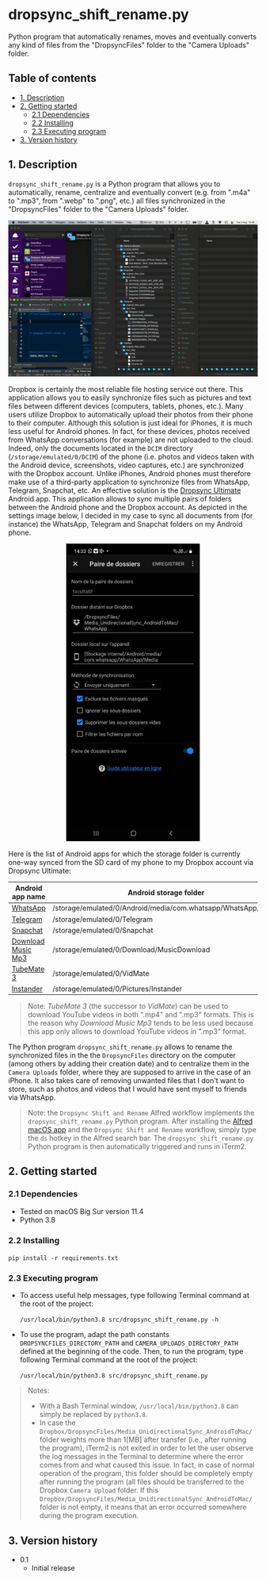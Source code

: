 # dropsync_shift_rename.py<!-- omit in toc -->

Python program that automatically renames, moves and eventually converts any
kind of files from the "DropsyncFiles" folder to the "Camera Uploads" folder.  

## Table of contents<!-- omit in toc -->

- [1. Description](#1-description)
- [2. Getting started](#2-getting-started)
  - [2.1 Dependencies](#21-dependencies)
  - [2.2 Installing](#22-installing)
  - [2.3 Executing program](#23-executing-program)
- [3. Version history](#3-version-history)

<!-- toc -->

## 1. Description

`dropsync_shift_rename.py` is a Python program that allows you to automatically,
rename, centralize and eventually convert (e.g. from ".m4a" to ".mp3", from ".webp"
to ".png", etc.) all files synchronized in the "DropsyncFiles" folder to the
"Camera Uploads" folder.

<p align="center">
  <img src="dropsync_shift_rename.gif" alt="dropsync_shift_rename-gif" style="width: 640px;"/>
</p>

Dropbox is certainly the most reliable file hosting service out there. This
application allows you to easily synchronize files such as pictures and text
files between different devices (computers, tablets, phones, etc.). Many users
utilize Dropbox to automatically upload their photos from their phone to their
computer. Although this solution is just ideal for iPhones, it is much less
useful for Android phones. In fact, for these devices, photos received from
WhatsApp conversations (for example) are not uploaded to the cloud. Indeed, only
the documents located in the `DCIM` directory (`/storage/emulated/0/DCIM`) of
the phone (i.e. photos and videos taken with the Android device, screenshots,
video captures, etc.) are synchronized with the Dropbox account. Unlike iPhones,
Android phones must therefore make use of a third-party application to
synchronize files from WhatsApp, Telegram, Snapchat, etc. An effective solution
is the [Dropsync Ultimate](https://play.google.com/store/apps/details?id=com.ttxapps.dropsync.pro&hl=en&gl=US) Android app. This application allows to sync multiple
pairs of folders between the Android phone and the Dropbox account. As depicted
in the settings image below, I decided in my case to sync all documents from
(for instance) the WhatsApp, Telegram and Snapchat folders on my Android phone.

<p align="center">
  <img src="DropsyncUltimateAndroidAppSettings/PairsOfSyncedFolders.jpg" height="600">
</p>

Here is the list of Android apps for which the storage folder is
currently one-way synced from the SD card of my phone to my Dropbox account via
Dropsync Ultimate:

| Android app name                                                                                  | Android storage folder                                        | Corresponding created Dropbox storage folder                                                  |
|---------------------------------------------------------------------------------------------------|---------------------------------------------------------------|-------------------------------------------------------------------------|
| [WhatsApp](https://play.google.com/store/apps/details?id=com.whatsapp)                            | /storage/emulated/0/Android/media/com.whatsapp/WhatsApp/Media | Dropbox/DropsyncFiles/Media_UnidirectionalSync_AndroidToMac/WhatsApp    |
| [Telegram](https://play.google.com/store/apps/details?id=org.telegram.messenger)                  | /storage/emulated/0/Telegram                                  | Dropbox/DropsyncFiles/Media_UnidirectionalSync_AndroidToMac/Telegram    |
| [Snapchat](https://play.google.com/store/apps/details?id=com.snapchat.android)                    | /storage/emulated/0/Snapchat                                  | Dropbox/DropsyncFiles/Media_UnidirectionalSync_AndroidToMac/Snapchat    |
| [Download Music Mp3](https://play.google.com/store/apps/details?id=com.music.downloadfreeapp4you) | /storage/emulated/0/Download/MusicDownload                               | Dropbox/DropsyncFiles/Media_UnidirectionalSync_AndroidToMac/MusicDownload |
| [TubeMate 3](https://download.cnet.com/TubeMate-3/3000-2071_4-77669412.html)                                                             | /storage/emulated/0/VidMate                                   | Dropbox/DropsyncFiles/Media_UnidirectionalSync_AndroidToMac/VidMate     |
| [Instander](https://thedise.me/instander/)                                                        | /storage/emulated/0/Pictures/Instander                        | Dropbox/DropsyncFiles/Media_UnidirectionalSync_AndroidToMac/Instander   |

> Note: *TubeMate 3* (the successor to *VidMate*) can be used to download YouTube videos in both ".mp4" and ".mp3"
formats. This is the reason why *Download Music Mp3* tends to be less used because
this app only allows to download YouTube videos in ".mp3" format.

The Python program `dropsync_shift_rename.py` allows to rename the synchronized
files in the the `DropsyncFiles` directory on the computer (among others by
adding their creation date) and to centralize them in the `Camera Uploads`
folder, where they are supposed to arrive in the case of an iPhone. It also
takes care of removing unwanted files that I don't want to store, such as photos
and videos that I would have sent myself to friends via WhatsApp.

> Note: the `Dropsync Shift and Rename` Alfred workflow implements the `dropsync_shift_rename.py` Python program. After installing the [Alfred macOS app](https://www.alfredapp.com) and the `Dropsync Shift and Rename` workflow, simply type the `ds` hotkey in the Alfred search bar. The `dropsync_shift_rename.py` Python program is then automatically triggered and runs in iTerm2.

## 2. Getting started

### 2.1 Dependencies

- Tested on macOS Big Sur version 11.4
- Python 3.8

### 2.2 Installing

`pip install -r requirements.txt`

### 2.3 Executing program

- To access useful help messages, type following Terminal command at the root of
  the project:
  
  `/usr/local/bin/python3.8 src/dropsync_shift_rename.py -h`

- To use the program, adapt the path constants `DROPSYNCFILES_DIRECTORY_PATH`
and `CAMERA_UPLOADS_DIRECTORY_PATH` defined at the beginning of the code. Then,
to run the program, type following Terminal command at the root of the project:
  
  `/usr/local/bin/python3.8 src/dropsync_shift_rename.py`

> Notes:
>
> - With a Bash Terminal window, `/usr/local/bin/python3.8` can simply be
replaced by `python3.8`.
> - In case the `Dropbox/DropsyncFiles/Media_UnidirectionalSync_AndroidToMac/` folder weights more than 1[MB] after transfer (i.e., after running the program), iTerm2
is not exited in order to let the user observe the log messages in the Terminal
to determine where the error comes from and what caused this issue. In fact, in
case of normal operation of the program, this folder should be completely empty
after running the program (all files should be transferred to the Dropbox `Camera Upload`
folder. If this `Dropbox/DropsyncFiles/Media_UnidirectionalSync_AndroidToMac/` folder is
not empty, it means that an error occurred somewhere during the program execution.

## 3. Version history

- 0.1
  - Initial release
